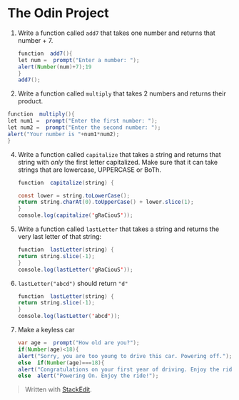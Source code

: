# The Odin Project 
1.  Write a function called  `add7`  that takes one number and returns that number + 7.
	```java
	function  add7(){
	let num =  prompt("Enter a number: ");
	alert(Number(num)+7);19
	}
	add7();
	```

2.  Write a function called  `multiply`  that takes 2 numbers and returns their product.

```java
function  multiply(){
let num1 =  prompt("Enter the first number: ");
let num2 =  prompt("Enter the second number: ");
alert("Your number is "+num1*num2);
}
```

4.  Write a function called  `capitalize`  that takes a string and returns that string with  _only_  the first letter capitalized. Make sure that it can take strings that are lowercase, UPPERCASE or BoTh.
	```java
	function  capitalize(string) {

	const lower = string.toLowerCase();
	return string.charAt(0).toUpperCase() + lower.slice(1);
	}
	console.log(capitalize('gRaCiouS'));
	```

5.  Write a function called  `lastLetter`  that takes a string and returns the very last letter of that string:

	```java
	function  lastLetter(string) {
	return string.slice(-1);
	}
	console.log(lastLetter('gRaCiouS'));
	```

6.  `lastLetter("abcd")`  should return  `"d"`
	```java
	function  lastLetter(string) {
	return string.slice(-1);
	}
	console.log(lastLetter('abcd'));
	```

7. Make a keyless car
	```java
	var age =  prompt("How old are you?");
	if(Number(age)<18){
	alert("Sorry, you are too young to drive this car. Powering off.");}
	else  if(Number(age)===18){
	alert("Congratulations on your first year of driving. Enjoy the ride!");}
	else  alert("Powering On. Enjoy the ride!");
	```

> Written with [StackEdit](https://stackedit.io/).
<!--stackedit_data:
eyJoaXN0b3J5IjpbMTE0MDAwNTYyNywtNDg5NjQxNTM2LC0xMT
I1MjA5NzQxLC0xMDI4Mzk2MDMzLDE3NDQyMDcxMzksLTkyMjY0
ODIyNyw3MzA5OTgxMTZdfQ==
-->
